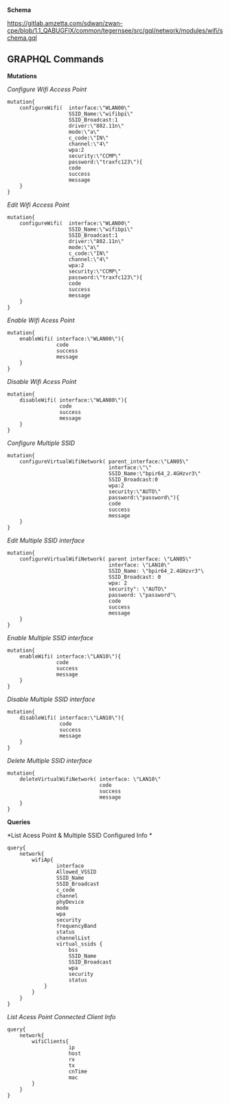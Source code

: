 **Schema**

https://gitlab.amzetta.com/sdwan/zwan-cpe/blob/1.1_QABUGFIX/common/tegernsee/src/gql/network/modules/wifi/schema.gql

## GRAPHQL Commands

**Mutations**

*Configure Wifi Access Point*

    mutation{   
        configureWifi(  interface:\"WLAN00\"
                        SSID_Name:\"wifibpi\"
                        SSID_Broadcast:1 
                        driver:\"802.11n\" 
                        mode:\"a\"
                        c_code:\"IN\"   
                        channel:\"4\"
                        wpa:2
                        security:\"CCMP\"
                        password:\"traxfc123\"){
                        code
                        success
                        message
        }
    }

*Edit Wifi Access Point*

    mutation{   
        configureWifi(  interface:\"WLAN00\"
                        SSID_Name:\"wifibpi\"
                        SSID_Broadcast:1 
                        driver:\"802.11n\" 
                        mode:\"a\"
                        c_code:\"IN\"   
                        channel:\"4\"
                        wpa:2
                        security:\"CCMP\"
                        password:\"traxfc123\"){
                        code
                        success
                        message
        }
    }

*Enable Wifi Acess Point*

    mutation{
        enableWifi( interface:\"WLAN00\"){
                    code
                    success
                    message
        }
    }

*Disable Wifi Acess Point*

    mutation{
        disableWifi( interface:\"WLAN00\"){
                     code
                     success
                     message
        }
    }
    
*Configure Multiple SSID*

    mutation{   
        configureVirtualWifiNetwork( parent_interface:\"LAN05\"
                                     interface:\"\"
                                     SSID_Name:\"bpir64_2.4GHzvr3\"
                                     SSID_Broadcast:0 
                                     wpa:2
                                     security:\"AUTO\"
                                     password:\"password\"){
                                     code
                                     success
                                     message
        }
    }
    
*Edit Multiple SSID interface*

    mutation{   
        configureVirtualWifiNetwork( parent interface: \"LAN05\"
                                     interface: \"LAN10\"
                                     SSID_Name: \"bpir64_2.4GHzvr3"\
                                     SSID_Broadcast: 0
                                     wpa: 2
                                     security": \"AUTO\"
                                     password: \"password"\
                                     code
                                     success
                                     message
        }
    }
 
*Enable Multiple SSID interface*

    mutation{
        enableWifi( interface:\"LAN10\"){
                    code
                    success
                    message
        }
    }

*Disable Multiple SSID interface*

    mutation{
        disableWifi( interface:\"LAN10\"){
                     code
                     success
                     message
        }
    }

*Delete Multiple SSID interface*

    mutation{   
        deleteVirtualWifiNetwork( interface: \"LAN10\"
                                  code
                                  success
                                  message
        }
    }
 
**Queries**

*List Acess Point & Multiple SSID Configured Info *

    query{
        network{
            wifiAp{
                    interface
                    Allowed_VSSID
                    SSID_Name
                    SSID_Broadcast
                    c_code
                    channel
                    phyDevice
                    mode
                    wpa
                    security
                    frequencyBand
                    status
                    channelList
                    virtual_ssids {
                        bss
                        SSID_Name
                        SSID_Broadcast
                        wpa
                        security
                        status
                }
            }
        }
    }
    
*List Acess Point Connected Client Info*

    query{
        network{
            wifiClients{
                        ip
                        host
                        rx
                        tx
                        cnTime
                        mac 
            } 
        }
    }